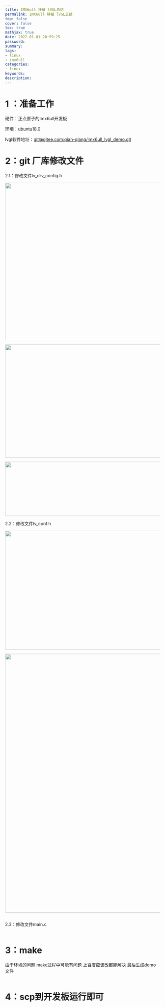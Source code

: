 ```yaml
---
title: IMX6ull 移植 lVGL总结
permalink: IMX6ull 移植 lVGL总结
top: false
cover: false
toc: true
mathjax: true
date: 2022-01-01 20:59:25
password:
summary:
tags:
- linux
- imx6ull
categories:
- linux
keywords:
description:
---
```

<h1>1 ：准备工作</h1>
<p>硬件：正点原子的Imx6ull开发板</p>
<p>环境：ubuntu18.0</p>
<p>lvgl软件地址：<a href="git@gitee.com:qian-qiang/imx6ull_lvgl_demo.git" target="_blank" rel="noopener">git@gitee.com:qian-qiang/imx6ull_lvgl_demo.git</a></p>
<h1>2：git 厂库修改文件</h1>
<p>2.1：修改文件lv_drv_config.h</p>
<p><img src="IMX6ull-移植-lVGL总结/2909691-20220928151916481-1456634923.png" alt="" height="513" width="1084" /></p>
<p><img src="IMX6ull-移植-lVGL总结/2909691-20220928152209724-1097250473.png" alt="" height="368" width="1087" /></p>
<p><img src="IMX6ull-移植-lVGL总结/2909691-20220928153140065-1807119912.png" alt="" height="177" width="1081" /></p>
<p id="1664350186406"></p>
<p id="1664349615994">2.2：修改文件lv_conf.h</p>
<p><img src="IMX6ull-移植-lVGL总结/2909691-20220928152957065-501054685.png" alt="" height="387" width="1664" /></p>
<p><img src="IMX6ull-移植-lVGL总结/2909691-20220928152945955-899676295.png" alt="" height="843" width="1671" /></p>
<p><img src="IMX6ull-移植-lVGL总结/2909691-20220928152922659-1842915282.png" alt="" /></p>
<p id="1664350048873">2.3：修改文件main.c</p>
<p><img src="IMX6ull-移植-lVGL总结/2909691-20220928153305849-1048335725.png" alt="" /></p>
<h1>3：make</h1>
<p>由于环境的问题 make过程中可能有问题 上百度应该改都能解决 最后生成demo文件&nbsp;</p>
<p><img src="IMX6ull-移植-lVGL总结/2909691-20220928153451220-1274979267.png" alt="" /></p>
<h1>4：scp到开发板运行即可</h1>
<p>&nbsp;</p>
<p id="1664350272125"></p>
<p id="1664349445067"></p>
<p>&nbsp;</p>
